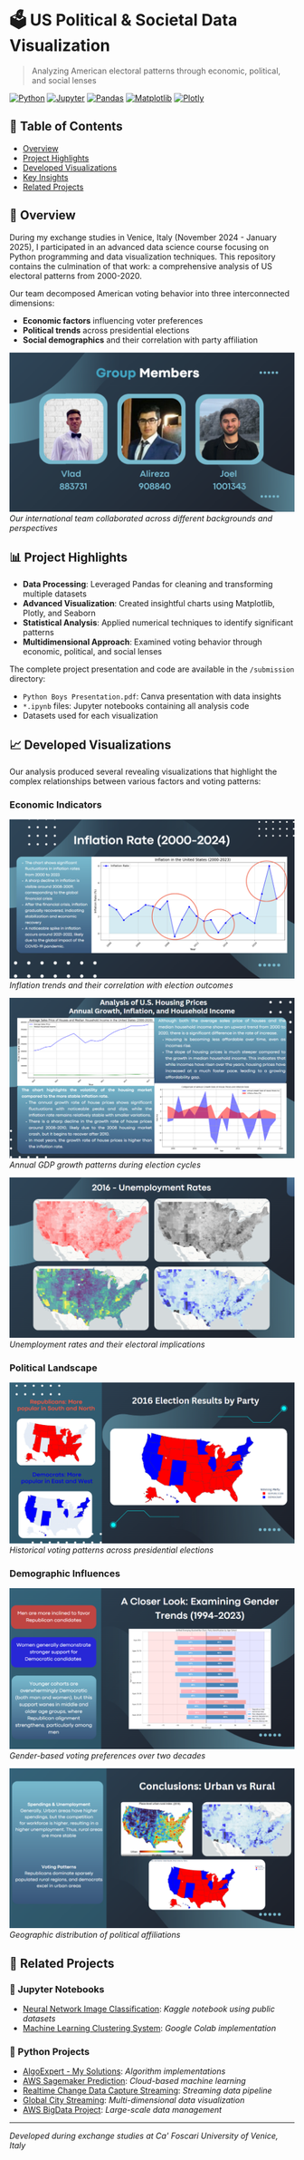 # 🗳️ US Political & Societal Data Visualization

> Analyzing American electoral patterns through economic, political, and social lenses

[![Python](https://img.shields.io/badge/Python-3.8+-blue)](https://www.python.org/)
[![Jupyter](https://img.shields.io/badge/Jupyter-Notebook-orange)](https://jupyter.org/)
[![Pandas](https://img.shields.io/badge/Pandas-Data_Analysis-green)](https://pandas.pydata.org/)
[![Matplotlib](https://img.shields.io/badge/Matplotlib-Visualization-red)](https://matplotlib.org/)
[![Plotly](https://img.shields.io/badge/Plotly-Interactive_Charts-lightblue)](https://plotly.com/)

## 📑 Table of Contents
- [Overview](#-overview)
- [Project Highlights](#-project-highlights)
- [Developed Visualizations](#-developed-visualizations)
- [Key Insights](#-key-insights)
- [Related Projects](#-related-projects)

## 🎯 Overview

During my exchange studies in Venice, Italy (November 2024 - January 2025), I participated in an advanced data science course focusing on Python programming and data visualization techniques. This repository contains the culmination of that work: a comprehensive analysis of US electoral patterns from 2000-2020.

Our team decomposed American voting behavior into three interconnected dimensions:
- **Economic factors** influencing voter preferences
- **Political trends** across presidential elections
- **Social demographics** and their correlation with party affiliation

![Team Members](readme-material/1-members.PNG)
*Our international team collaborated across different backgrounds and perspectives*

## 📊 Project Highlights

- **Data Processing**: Leveraged Pandas for cleaning and transforming multiple datasets
- **Advanced Visualization**: Created insightful charts using Matplotlib, Plotly, and Seaborn
- **Statistical Analysis**: Applied numerical techniques to identify significant patterns
- **Multidimensional Approach**: Examined voting behavior through economic, political, and social lenses

The complete project presentation and code are available in the `/submission` directory:
- `Python Boys Presentation.pdf`: Canva presentation with data insights
- `*.ipynb` files: Jupyter notebooks containing all analysis code
- Datasets used for each visualization

## 📈 Developed Visualizations

Our analysis produced several revealing visualizations that highlight the complex relationships between various factors and voting patterns:

### Economic Indicators

![Inflation Analysis](readme-material/2-inflation.PNG)
*Inflation trends and their correlation with election outcomes*

![Economic Growth](readme-material/3-annual-growth.PNG)
*Annual GDP growth patterns during election cycles*

![Unemployment Impact](readme-material/4-unemployment.PNG)
*Unemployment rates and their electoral implications*

### Political Landscape

![Election Results](readme-material/5-political-results.PNG)
*Historical voting patterns across presidential elections*

### Demographic Influences

![Gender Voting Trends](readme-material/6-gender-trends.PNG)
*Gender-based voting preferences over two decades*

![Urban-Rural Divide](readme-material/7-urban-rural.PNG)
*Geographic distribution of political affiliations*

## 🔗 Related Projects

### 📓 Jupyter Notebooks
- [Neural Network Image Classification](https://github.com/mrjex/Neural-Network-Image-Classification): *Kaggle notebook using public datasets*
- [Machine Learning Clustering System](https://github.com/mrjex/Machine-Learning-Clustering-System): *Google Colab implementation*

### 🐍 Python Projects
- [AlgoExpert - My Solutions](https://github.com/mrjex/AlgoExpert): *Algorithm implementations*
- [AWS Sagemaker Prediction](https://github.com/mrjex/AWS-Sagemaker-System): *Cloud-based machine learning*
- [Realtime Change Data Capture Streaming](https://github.com/mrjex/Realtime-Data-Capture-Streaming): *Streaming data pipeline*
- [Global City Streaming](https://github.com/mrjex/Global-City-Streaming): *Multi-dimensional data visualization*
- [AWS BigData Project](https://github.com/mrjex/AWS-BigData-System): *Large-scale data management*

---

*Developed during exchange studies at Ca' Foscari University of Venice, Italy*